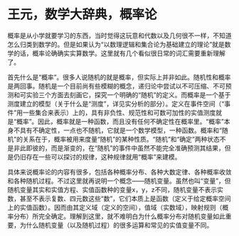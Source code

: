 # 王元，数学大辞典，概率论

概率是从小学就要学习的东西，当时觉得这玩意和代数以及几何很不一样，不知道怎么归类到数学的。但是如果认为“以数理逻辑和集合论为基础建立的理论”就是数学的话，概率论确确实实算数学。这里就有几个看似很日常的词汇需要重新理解了。

首先什么是“概率”。很多人说随机的就是概率，但实际上并非如此。随机性和概率是两回事。随机是一个目前尚有些模糊的概念，递归论中尝试以不可压缩、不可预测和可实验三个方面去刻画它，探究一个明确的“随机”的定义。而概率是一个基于测度建立的模型（关于什么是“测度”，详见实分析的部分）。定义在事件空间（“事件”用一些集合来表示）上的，具有非负性、规范性和可数可加性的实值测度就是“概率”。因此，概率就是一种函数，而且没有任何不确定性在概率里。“概率”本身不具有不确定性，一点也不随机，它就是一个数学模型，一种函数。概率和“随机”的关系在于，概率被用来度量“随机”的某种性质。“随机”和“确定”两种状态不是非此即彼的，而是渐变的，在“随机”的事件中虽然不能完全准确预测其结果，但是仍旧存在一些可以探讨的规律，这种规律就用“概率”来建模。

具体来说概率论的内容有很多，包括各种概率分布、各种大数定律、各种概率收敛和各种随机过程。不过这里就再说明一个概念——随机变量。虽然也叫“变量”，但随机变量其实和实值方程、实值函数种的变量x，y，z不同，随机变量不表示实数，甚至不表示复数、四元数这些“数”，它们本质上是函数（定义于给定概率空间上的实值函数）。因而由其定义域（定义的空间），值域（实数域），映射规则（概率分布）所完全确定。理解到这里，就不难明白为什么概率分布对随机变量如此重要，为什么随机变量（以及随机过程）的很多运算和常见的实值变量不同。

